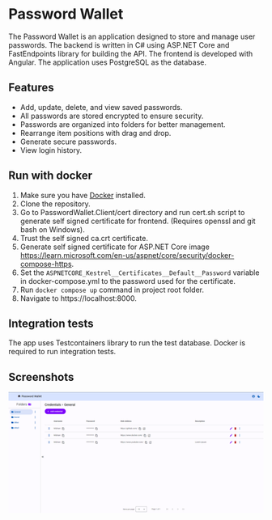 # Password Wallet

The Password Wallet is an application designed to store and manage user passwords.
The backend is written in C# using ASP.NET Core and FastEndpoints library for building the API.
The frontend is developed with Angular. The application uses PostgreSQL as the database.

## Features

- Add, update, delete, and view saved passwords.
- All passwords are stored encrypted to ensure security.
- Passwords are organized into folders for better management.
- Rearrange item positions with drag and drop.
- Generate secure passwords.
- View login history.

## Run with docker

1. Make sure you have [Docker](https://www.docker.com/) installed.
1. Clone the repository.
1. Go to PasswordWallet.Client/cert directory and run cert.sh script to generate self signed certificate for frontend. (Requires openssl and git bash on Windows).
1. Trust the self signed ca.crt certificate.
1. Generate self signed certificate for ASP.NET Core image https://learn.microsoft.com/en-us/aspnet/core/security/docker-compose-https.
1. Set the `ASPNETCORE_Kestrel__Certificates__Default__Password` variable in docker-compose.yml to the password used for the certificate.
1. Run `docker compose up` command in project root folder.
1. Navigate to https://localhost:8000.

## Integration tests

The app uses Testcontainers library to run the test database.
Docker is required to run integration tests.

## Screenshots

<img src="./resources/password_wallet_main.png" alt="Password Wallet" width="800" />
